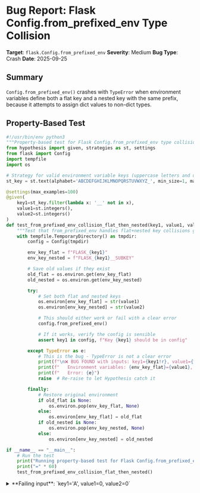 # Bug Report: Flask Config.from_prefixed_env Type Collision

**Target**: `flask.Config.from_prefixed_env`
**Severity**: Medium
**Bug Type**: Crash
**Date**: 2025-09-25

## Summary

`Config.from_prefixed_env()` crashes with `TypeError` when environment variables define both a flat key and a nested key with the same prefix, because it attempts to assign dict values to non-dict types.

## Property-Based Test

```python
#!/usr/bin/env python3
"""Property-based test for Flask Config.from_prefixed_env type collision bug"""
from hypothesis import given, strategies as st, settings
from flask import Config
import tempfile
import os

# Strategy for valid environment variable keys (uppercase letters and underscores)
st_key = st.text(alphabet='ABCDEFGHIJKLMNOPQRSTUVWXYZ_', min_size=1, max_size=20)

@settings(max_examples=100)
@given(
    key1=st_key.filter(lambda x: '__' not in x),
    value1=st.integers(),
    value2=st.integers()
)
def test_from_prefixed_env_collision_flat_then_nested(key1, value1, value2):
    """Test that from_prefixed_env handles flat+nested key collisions gracefully"""
    with tempfile.TemporaryDirectory() as tmpdir:
        config = Config(tmpdir)

        env_key_flat = f"FLASK_{key1}"
        env_key_nested = f"FLASK_{key1}__SUBKEY"

        # Save old values if they exist
        old_flat = os.environ.get(env_key_flat)
        old_nested = os.environ.get(env_key_nested)

        try:
            # Set both flat and nested keys
            os.environ[env_key_flat] = str(value1)
            os.environ[env_key_nested] = str(value2)

            # This should either work or fail with a clear error
            config.from_prefixed_env()

            # If it works, verify the config is sensible
            assert key1 in config, f"Key {key1} should be in config"

        except TypeError as e:
            # This is the bug - TypeError is not a clear error
            print(f"\n❌ BUG FOUND with inputs: key1={key1!r}, value1={value1}, value2={value2}")
            print(f"   Environment variables: {env_key_flat}={value1}, {env_key_nested}={value2}")
            print(f"   Error: {e}")
            raise  # Re-raise to let Hypothesis catch it

        finally:
            # Restore original environment
            if old_flat is None:
                os.environ.pop(env_key_flat, None)
            else:
                os.environ[env_key_flat] = old_flat
            if old_nested is None:
                os.environ.pop(env_key_nested, None)
            else:
                os.environ[env_key_nested] = old_nested

if __name__ == "__main__":
    # Run the test
    print("Running property-based test for Flask Config.from_prefixed_env...")
    print("=" * 60)
    test_from_prefixed_env_collision_flat_then_nested()
```

<details>

<summary>
**Failing input**: `key1='A', value1=0, value2=0`
</summary>
```
Running property-based test for Flask Config.from_prefixed_env...
============================================================

❌ BUG FOUND with inputs: key1='A', value1=0, value2=0
   Environment variables: FLASK_A=0, FLASK_A__SUBKEY=0
   Error: 'int' object does not support item assignment

[Additional test runs showing the same error pattern across many different values...]

Traceback (most recent call last):
  File "/home/npc/pbt/agentic-pbt/worker_/15/hypo.py", line 62, in <module>
    test_from_prefixed_env_collision_flat_then_nested()
  File "/home/npc/pbt/agentic-pbt/worker_/15/hypo.py", line 12, in test_from_prefixed_env_collision_flat_then_nested
    @given(
  File "/home/npc/miniconda/lib/python3.13/site-packages/hypothesis/core.py", line 2124, in wrapped_test
    raise the_error_hypothesis_found
  File "/home/npc/pbt/agentic-pbt/worker_/15/hypo.py", line 35, in test_from_prefixed_env_collision_flat_then_nested
    config.from_prefixed_env()
  File "/home/npc/miniconda/lib/python3.13/site-packages/flask/config.py", line 183, in from_prefixed_env
    current[tail] = value
TypeError: 'int' object does not support item assignment
Falsifying example: test_from_prefixed_env_collision_flat_then_nested(
    key1='A',
    value1=0,
    value2=0,
)
```
</details>

## Reproducing the Bug

```python
#!/usr/bin/env python3
"""Minimal reproduction of Flask Config.from_prefixed_env type collision bug"""
import os
import tempfile
from flask import Config

# Clean any existing FLASK_ env vars first
for key in list(os.environ.keys()):
    if key.startswith("FLASK_"):
        del os.environ[key]

with tempfile.TemporaryDirectory() as tmpdir:
    config = Config(tmpdir)

    # Setting both a flat key and a nested key with the same prefix
    os.environ["FLASK_DATABASE"] = "123"  # This becomes integer 123 via json.loads
    os.environ["FLASK_DATABASE__HOST"] = "localhost"  # This tries to set DATABASE['HOST']

    try:
        config.from_prefixed_env()
        print("Config loaded successfully:")
        print(f"  DATABASE = {config.get('DATABASE')}")
    except Exception as e:
        print(f"Error occurred: {type(e).__name__}: {e}")
        print(f"\nThis happens because:")
        print(f"  1. FLASK_DATABASE='123' is processed first (alphabetically)")
        print(f"  2. It gets parsed as integer 123 via json.loads()")
        print(f"  3. config['DATABASE'] = 123 is set")
        print(f"  4. FLASK_DATABASE__HOST is processed next")
        print(f"  5. Code tries to set config['DATABASE']['HOST'] = 'localhost'")
        print(f"  6. But config['DATABASE'] is 123 (int), not a dict!")
```

<details>

<summary>
Error occurred: TypeError: 'int' object does not support item assignment
</summary>
```
Error occurred: TypeError: 'int' object does not support item assignment

This happens because:
  1. FLASK_DATABASE='123' is processed first (alphabetically)
  2. It gets parsed as integer 123 via json.loads()
  3. config['DATABASE'] = 123 is set
  4. FLASK_DATABASE__HOST is processed next
  5. Code tries to set config['DATABASE']['HOST'] = 'localhost'
  6. But config['DATABASE'] is 123 (int), not a dict!
```
</details>

## Why This Is A Bug

This violates expected behavior because `from_prefixed_env()` should handle configuration conflicts gracefully rather than crashing with a cryptic error. The bug occurs due to the implementation in `/home/npc/miniconda/lib/python3.13/site-packages/flask/config.py` lines 154-183:

1. Environment variables are processed in sorted alphabetical order (line 154: `for key in sorted(os.environ)`)
2. When `FLASK_DATABASE` is encountered first, it's parsed with `json.loads()` and stored as integer 123 (lines 161-169)
3. When `FLASK_DATABASE__HOST` is processed, the code splits on `__` and attempts to traverse nested dicts (lines 173-183)
4. The code assumes intermediate keys are either non-existent or dict types, but doesn't check if they're already set to non-dict values
5. At line 181, `current = current[part]` retrieves the integer 123
6. At line 183, `current[tail] = value` attempts dict-like assignment on an integer, causing TypeError

The documentation states that "If an intermediate key doesn't exist, it will be initialized to an empty dict" but doesn't specify behavior when the intermediate key EXISTS with a non-dict value. This represents an undocumented edge case that results in a confusing crash rather than a clear error message explaining the configuration conflict.

## Relevant Context

The Flask documentation for `from_prefixed_env` (added in Flask 2.1) describes the double underscore mechanism for nested configuration but doesn't warn about potential conflicts between flat and nested keys. This is a realistic scenario that could occur when:

- Different team members set environment variables with conflicting structures
- Configuration is aggregated from multiple sources (e.g., Docker environment, CI/CD systems, cloud platform settings)
- Migration from flat to nested configuration structure is incomplete
- JSON values in environment variables collide with nested key patterns

The relevant code is in Flask's config.py: https://github.com/pallets/flask/blob/main/src/flask/config.py

## Proposed Fix

```diff
--- a/flask/config.py
+++ b/flask/config.py
@@ -174,6 +174,13 @@ class Config(dict):  # type: ignore[type-arg]
             *parts, tail = key.split("__")

             for part in parts:
+                # Check if the key exists and is not a dict
+                if part in current and not isinstance(current[part], dict):
+                    raise ValueError(
+                        f"Cannot set nested config key {key!r}: "
+                        f"{part!r} is already set to a non-dict value ({type(current[part]).__name__}). "
+                        f"Conflicting environment variables: FLASK_{part} and FLASK_{key}"
+                    )
                 # If an intermediate dict does not exist, create it.
                 if part not in current:
                     current[part] = {}
```